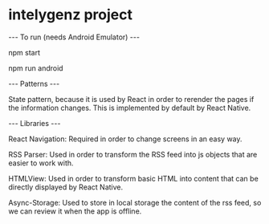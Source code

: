 # intelygenz project

--- To run (needs Android Emulator) ---

npm start

npm run android

--- Patterns ---

State pattern, because it is used by React in order to rerender the pages if the information changes. This is implemented by default by React Native.

--- Libraries ---

React Navigation: Required in order to change screens in an easy way.

RSS Parser: Used in order to transform the RSS feed into js objects that are easier to work with.

HTMLView: Used in order to transform basic HTML into content that can be directly displayed by React Native.

Async-Storage: Used to store in local storage the content of the rss feed, so we can review it when the app is offline.
